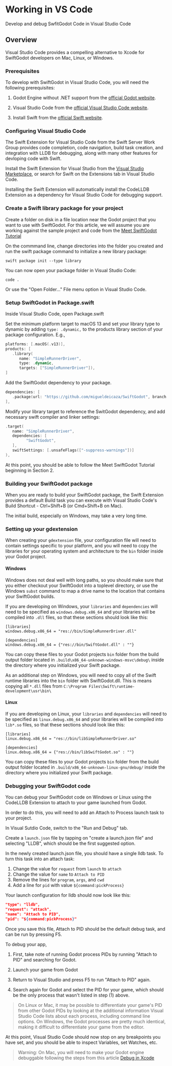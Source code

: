 # Working in VS Code

Develop and debug SwfitGodot Code in Visual Studio Code

## Overview

Visual Studio Code provides a compelling alternative to Xcode for SwiftGodot
developers on Mac, Linux, or Windows.


### Prerequisites

To develop with SwiftGodot in Visual Studio Code, you will need the following
prerequisites:

1. Godot Engine without .NET support from the [official Godot website](https://godotengine.org/download/). 

2. Visual Studio Code from the [official Visual Studio Code website](https://code.visualstudio.com/Download). 

3. Install Swift from the [official Swift website](https://www.swift.org/install/).  

### Configuring Visual Studio Code

The Swift Extension for Visual Studio Code from the Swift Server Work Group 
provides code completion, code navigation, build task creation, and integration 
with LLDB for debugging, along with many other features for devloping code with
Swift.

Install the Swift Extension for Visual Studio from the 
[Visual Studio
Marketplace](https://marketplace.visualstudio.com/items?itemName=sswg.swift-lang),
or search for Swift on the Extensions tab in Visual Studio Code.

Installing the Swift Extension will automatically install the CodeLLDB Extension
as a dependency for Visual Studio Code for debugging support.

### Create a Swift library package for your project

Create a folder on disk in a file location near the Godot project that you want 
to use with SwiftGodot.  For this article, we will assume you are working
against the sample project and code from the [Meet SwiftGodot Tutorial](https://migueldeicaza.github.io/SwiftGodotDocs/tutorials/swiftgodot-tutorials)

On the commmand line, change directories into the folder you created and run the
swift package command to initialize a new library package:

`swift package init --type library`

You can now open your package folder in Visual Studio Code:

`code .`

Or use the "Open Folder..." File menu option in Visual Studio Code.

### Setup SwiftGodot in Package.swift

Inside Visual Studio Code, open Package.swift


Set the minimum platform target to macOS 13 and set your library type to dynamic by adding `type: .dynamic,` to the products library section of your package configuration. E.g.,

```swift
platforms: [.macOS(.v13)],
products: [
   .library(
      name: "SimpleRunnerDriver",
      type: .dynamic,
      targets: ["SimpleRunnerDriver"]),
]
```

Add the SwiftGodot dependency to your package.


```swift
dependencies: [
   .package(url: "https://github.com/migueldeicaza/SwiftGodot", branch: "main")
],
```

Modify your library target to reference the SwitGodot dependency, and add
necessary swift compiler and linker settings:


```swift
.target(
   name: "SimpleRunnerDriver",
   dependencies: [
         "SwiftGodot",
   ],
   swiftSettings: [.unsafeFlags(["-suppress-warnings"])]
),
```

At this point, you should be able to follow the Meet SwiftGodot Tutorial
beginning in Section 2.

### Building your SwiftGodot package

When you are ready to build your SwiftGodot package, the Swift Extension
provides a default Build task you can execute with Visual Studio Code's Build
Shortcut - Ctrl+Shift+B (or Cmd+Shift+B on Mac).  

The initial build, especially on Windows, may take a very long time.

### Setting up your gdextension 

When creating your `gdextension` file, your configuration file will need to 
contain settings specific to your platform, and you will need to copy the
libraries for your operating system and architecture to the `bin` folder inside
your Godot project. 

#### Windows

Windows does not deal well with long paths, so you should make sure that you 
either checkout your SwiftGodot into a toplevel directory, or use the Windows
`subst` command to map a drive name to the location that contains your
SwiftGodot builds.

If you are developing on Windows, your `libraries` and `dependencies` will need
to be specified as `windows.debug.x86_64` and your libraries will be compiled
into `.dll` files, so that these sections should look like this:

```
[libraries]
windows.debug.x86_64 = "res://bin/SimpleRunnerDriver.dll"

[dependencies]
windows.debug.x86_64 = {"res://bin/SwiftGodot.dll" : ""}
```

You can copy these files to your Godot projects `bin` folder from the build 
output folder located in `.build\x86_64-unknown-windows-msvc\debug\` inside
the directory where you initialized your Swift package.

As an additional step on Windows, you will need to copy all of the Swift 
runtime libraries into the `bin` folder with SwiftGodot.dll.  This is means
copying all `*.dll` files from `C:\Program Files\Swift\runtime-development\usr\bin\`

#### Linux

If you are developing on Linux, your `libraries` and `dependencies` will need
to be specified as `linux.debug.x86_64` and your libraries will be compiled into
`lib*.so` files, so that these sections should look like this:

```
[libraries]
linux.debug.x86_64 = "res://bin/libSimpleRunnerDriver.so"

[dependencies]
linux.debug.x86_64 = {"res://bin/libSwiftGodot.so" : ""}
```

You can copy these files to your Godot projects `bin` folder from the build 
output folder located in `.build/x86_64-unknown-linux-gnu/debug/` inside
the directory where you initialized your Swift package.


### Debugging your SwiftGodot code

You can debug your SwiftGodot code on Windows or Linux using the 
CodeLLDB Extension to attach to your game launched from Godot.  

In order to do this, you will need to add an Attach to Process 
launch task  to your project.

In Visual Sutdio Code, switch to the "Run and Debug" tab.

Create a `launch.json` file by tapping on "create a launch.json file"
and selecting "LLDB", which should be the first suggested option.

In the newly created launch.json file, you should have a single
lldb task.  To turn this task into an attach task:

1. Change the value for `request` from `launch` to `attach` 
2. Change the value for `name` to `Attach to PID`
3. Remove the lines for `program`, `args`, and `cwd`
4. Add a line for `pid` with value `${command:pickProcess}`

Your launch configuration for lldb should now look like this:

```json
"type": "lldb",
"request": "attach",
"name": "Attach to PID",
"pid": "${command:pickProcess}"
```

Once you save this file, Attach to PID should be the default debug 
task, and can be run by pressing F5.

To debug your app, 
1. First, take note of running Godot process PIDs by running "Attach to PID" 
and searching for Godot. 

2. Launch your game from Godot

3. Return to Visual Studio and press F5 to run "Attach to PID" again.

4. Search again for Godot and select the PID for your game, which should be the
   only process that wasn't listed in step (1) above.  

> On Linux or Mac, it may be possible to differentiate your game's PID from other 
> Godot PIDs by looking at the additional information Visual Studio Code lists about 
> each process, including command line options.  On Windows, the Godot processes are 
> pretty much identical, making it difficult to differentiate your game from the editor.

At this point, Visual Studio Code should now stop on any breakpoints you have
set, and you should be able to inspect Variables, set Watches, etc.

> Warning: 
> On Mac, you will need to make your Godot engine debuggable following the steps from
> this article [Debug in Xcode](https://migueldeicaza.github.io/SwiftGodotDocs/documentation/swiftgodot/debuginxcode)
